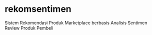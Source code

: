 # rekomsentimen
Sistem Rekomendasi Produk Marketplace berbasis Analisis Sentimen Review Produk Pembeli
